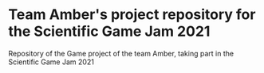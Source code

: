 # Team Amber's project repository for the Scientific Game Jam 2021
Repository of the Game project of the team Amber, taking part in the Scientific Game Jam 2021
